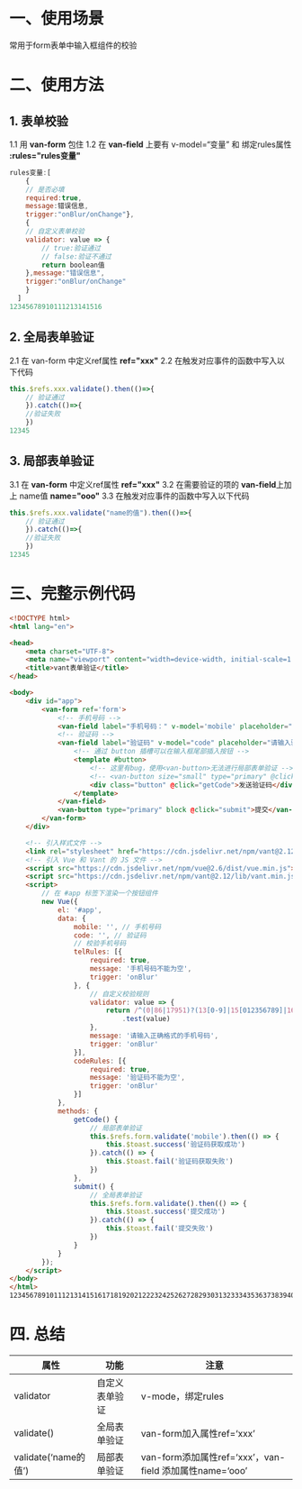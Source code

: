 # 一、使用场景

常用于form表单中输入框组件的校验

# 二、使用方法

## 1. 表单校验

1.1 用 **van-form** 包住
1.2 在 **van-field** 上要有 v-model=“变量” 和 绑定rules属性 **:rules="rules变量"**

```js
rules变量:[
	{
	// 是否必填
	required:true,
	message:错误信息,
	trigger:"onBlur/onChange"},
    {
    // 自定义表单校验
    validator: value => {
        // true:验证通过
        // false:验证不通过
        return boolean值
    },message:"错误信息",
    trigger:"onBlur/onChange"
    }
  ]
12345678910111213141516
```

## 2. 全局表单验证

2.1 在 van-form 中定义ref属性 **ref="xxx"**
2.2 在触发对应事件的函数中写入以下代码

```js
this.$refs.xxx.validate().then(()=>{
	// 验证通过
	}).catch(()=>{
	//验证失败
	})
12345
```

## 3. 局部表单验证

3.1 在 **van-form** 中定义ref属性 **ref="xxx"**
3.2 在需要验证的项的 **van-field**上加上 name值 **name="ooo"**
3.3 在触发对应事件的函数中写入以下代码

```js
this.$refs.xxx.validate("name的值").then(()=>{
	// 验证通过
	}).catch(()=>{
	//验证失败
	})
12345
```

# 三、完整示例代码

```html
<!DOCTYPE html>
<html lang="en">

<head>
    <meta charset="UTF-8">
    <meta name="viewport" content="width=device-width, initial-scale=1.0, maximum-scale=1.0, user-scalable=0">
    <title>vant表单验证</title>
</head>

<body>
    <div id="app">
        <van-form ref='form'>
            <!-- 手机号码 -->
            <van-field label="手机号码：" v-model='mobile' placeholder="请输入手机号码" :rules="telRules" name="mobile"></van-field>
            <!-- 验证码 -->
            <van-field label="验证码" v-model="code" placeholder="请输入验证码" :rules="codeRules">
                <!-- 通过 button 插槽可以在输入框尾部插入按钮 -->
                <template #button>
                    <!-- 这里有bug，使用<van-button>无法进行局部表单验证 -->
                    <!-- <van-button size="small" type="primary" @click="getCode">发送验证码</van-button> -->
                    <div class="button" @click="getCode">发送验证码</div>
                </template>
            </van-field>
            <van-button type="primary" block @click="submit">提交</van-button>
        </van-form>
    </div>

    <!-- 引入样式文件 -->
    <link rel="stylesheet" href="https://cdn.jsdelivr.net/npm/vant@2.12/lib/index.css" />
    <!-- 引入 Vue 和 Vant 的 JS 文件 -->
    <script src="https://cdn.jsdelivr.net/npm/vue@2.6/dist/vue.min.js"></script>
    <script src="https://cdn.jsdelivr.net/npm/vant@2.12/lib/vant.min.js"></script>
    <script>
        // 在 #app 标签下渲染一个按钮组件
        new Vue({
            el: '#app',
            data: {
                mobile: '', // 手机号码
                code: '', // 验证码
                // 校验手机号码
                telRules: [{
                    required: true,
                    message: '手机号码不能为空',
                    trigger: 'onBlur'
                }, {
                	// 自定义校验规则
                    validator: value => {
                        return /^(0|86|17951)?(13[0-9]|15[012356789]|166|17[3678]|18[0-9]|14[57])[0-9]{8}$/
                            .test(value)
                    },
                    message: '请输入正确格式的手机号码',
                    trigger: 'onBlur'
                }],
                codeRules: [{
                    required: true,
                    message: '验证码不能为空',
                    trigger: 'onBlur'
                }]
            },
            methods: {
                getCode() {
                    // 局部表单验证
                    this.$refs.form.validate('mobile').then(() => {
                        this.$toast.success('验证码获取成功')
                    }).catch(() => {
                        this.$toast.fail('验证码获取失败')
                    })
                },
                submit() {
                    // 全局表单验证
                    this.$refs.form.validate().then(() => {
                        this.$toast.success('提交成功')
                    }).catch(() => {
                        this.$toast.fail('提交失败')
                    })
                }
            }
        });
    </script>
</body>
</html>
123456789101112131415161718192021222324252627282930313233343536373839404142434445464748495051525354555657585960616263646566676869707172737475767778798081
```

# 四. 总结



| 属性                 | 功能           | 注意                                                    |
| -------------------- | -------------- | ------------------------------------------------------- |
| validator            | 自定义表单验证 | v-mode，绑定rules                                       |
| validate()           | 全局表单验证   | van-form加入属性ref=‘xxx’                               |
| validate(‘name的值’) | 局部表单验证   | van-form添加属性ref=‘xxx’，van-field 添加属性name=‘ooo’ |

